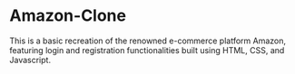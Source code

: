 # Amazon-Clone
This is a basic recreation of the renowned e-commerce platform Amazon, featuring login and registration functionalities built using HTML, CSS, and Javascript.
